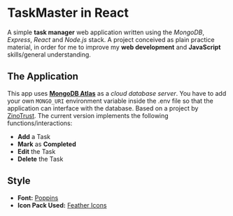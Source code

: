 # TaskMaster in React
A simple **task manager** web application written using the _MongoDB_, _Express_, _React_ and _Node.js_ stack. 
A project conceived as plain practice material, in order for me to improve my **web development** and **JavaScript** skills/general understanding.

## The Application

This app uses [**MongoDB Atlas**](https://www.mongodb.com/atlas/database) as a _cloud database server_. You have to add your own `MONGO_URI` environment variable inside the .env file so that the application can interface with the database. Based on a project by [ZinoTrust](https://github.com/zinotrust).
The current version implements the following functions/interactions:

- **Add** a Task
- **Mark** as **Completed**
- **Edit** the Task
- **Delete** the Task

## Style

- **Font:** [Poppins](https://fonts.google.com/specimen/Poppins)
- **Icon Pack Used:** [Feather Icons](https://feathericons.com/)

